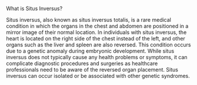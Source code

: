 What is Situs Inversus?

Situs inversus, also known as situs inversus totalis, is a rare medical condition in which the organs in the chest and abdomen are positioned in a mirror image of their normal location. In individuals with situs inversus, the heart is located on the right side of the chest instead of the left, and other organs such as the liver and spleen are also reversed. This condition occurs due to a genetic anomaly during embryonic development. While situs inversus does not typically cause any health problems or symptoms, it can complicate diagnostic procedures and surgeries as healthcare professionals need to be aware of the reversed organ placement. Situs inversus can occur isolated or be associated with other genetic syndromes.